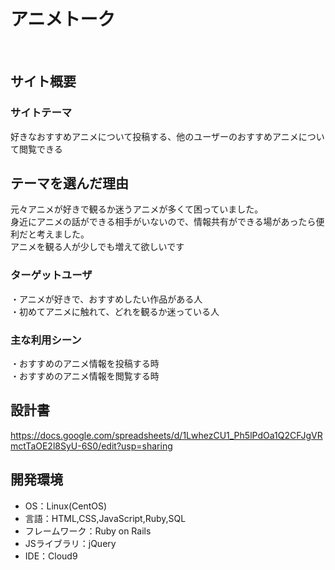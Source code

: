 # アニメトーク
​
## サイト概要
### サイトテーマ
 好きなおすすめアニメについて投稿する、他のユーザーのおすすめアニメについて閲覧できる

## テーマを選んだ理由
<!--なぜこのようなテーマにしたかを説明する-->
​元々アニメが好きで観るか迷うアニメが多くて困っていました。<br>
 身近にアニメの話ができる相手がいないので、情報共有ができる場があったら便利だと考えました。<br>
 アニメを観る人が少しでも増えて欲しいです
### ターゲットユーザ
<!--誰に使ってもらうかを具体的に記載する-->
​・アニメが好きで、おすすめしたい作品がある人<br>
 ・初めてアニメに触れて、どれを観るか迷っている人
### 主な利用シーン
<!--どのような時に使うのかの状況を記載すること-->
 ・おすすめのアニメ情報を投稿する時<br>
​・おすすめのアニメ情報を閲覧する時
## 設計書
<!--テーマを設定・提出する時点では不要です-->
 https://docs.google.com/spreadsheets/d/1LwhezCU1_Ph5lPdOa1Q2CFJgVRmctTaOE2l8SyU-6S0/edit?usp=sharing
​
## 開発環境
- OS：Linux(CentOS)
- 言語：HTML,CSS,JavaScript,Ruby,SQL
- フレームワーク：Ruby on Rails
- JSライブラリ：jQuery
- IDE：Cloud9
